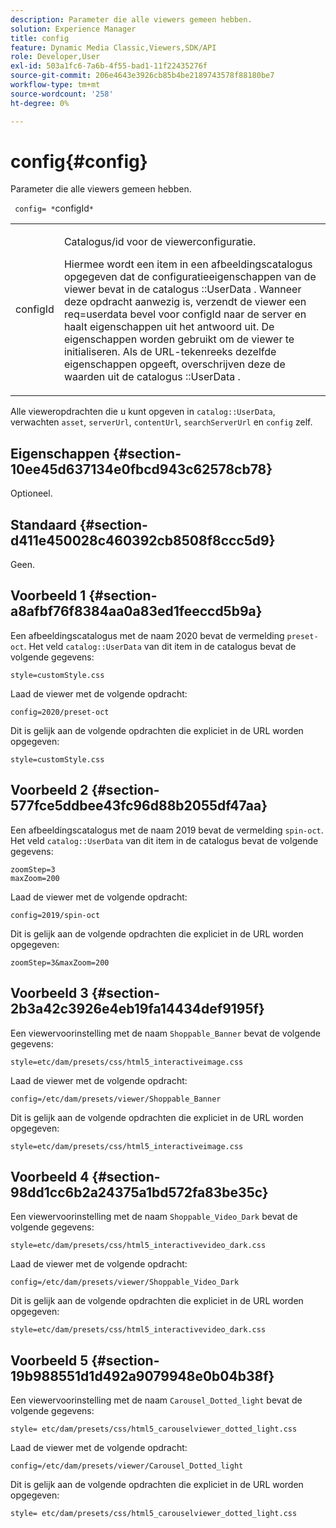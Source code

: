 ```yaml
---
description: Parameter die alle viewers gemeen hebben.
solution: Experience Manager
title: config
feature: Dynamic Media Classic,Viewers,SDK/API
role: Developer,User
exl-id: 503a1fc6-7a6b-4f55-bad1-11f22435276f
source-git-commit: 206e4643e3926cb85b4be2189743578f88180be7
workflow-type: tm+mt
source-wordcount: '258'
ht-degree: 0%

---
```


# config{#config}

Parameter die alle viewers gemeen hebben.

` config= *`configId`*`

<table id="table_9B98C97485DD4DEB8A6ECBCE8DF6B886"> 
 <tbody> 
  <tr> 
   <td colname="col1"> <p> <span class="codeph"> <span class="varname"> configId  </span> </span> </p> </td> 
   <td colname="col2"> <p>Catalogus/id voor de viewerconfiguratie. </p> <p> Hiermee wordt een item in een afbeeldingscatalogus opgegeven dat de configuratieeigenschappen van de viewer bevat in de catalogus <span class="codeph">::UserData </span>. Wanneer deze opdracht aanwezig is, verzendt de viewer een <span class="codeph"> req=userdata </span> bevel voor <span class="codeph"> configId </span> naar de server en haalt eigenschappen uit het antwoord uit. De eigenschappen worden gebruikt om de viewer te initialiseren. Als de URL-tekenreeks dezelfde eigenschappen opgeeft, overschrijven deze de waarden uit de catalogus <span class="codeph">::UserData </span>. </p> </td> 
  </tr> 
 </tbody> 
</table>

Alle vieweropdrachten die u kunt opgeven in `catalog::UserData`, verwachten `asset`, `serverUrl`, `contentUrl`, `searchServerUrl` en `config` zelf.

## Eigenschappen {#section-10ee45d637134e0fbcd943c62578cb78}

Optioneel.

## Standaard {#section-d411e450028c460392cb8508f8ccc5d9}

Geen.

## Voorbeeld 1 {#section-a8afbf76f8384aa0a83ed1feeccd5b9a}

Een afbeeldingscatalogus met de naam 2020 bevat de vermelding `preset-oct`. Het veld `catalog::UserData` van dit item in de catalogus bevat de volgende gegevens:

```
style=customStyle.css
```

Laad de viewer met de volgende opdracht:

```
config=2020/preset-oct
```

Dit is gelijk aan de volgende opdrachten die expliciet in de URL worden opgegeven:

```
style=customStyle.css
```

## Voorbeeld 2 {#section-577fce5ddbee43fc96d88b2055df47aa}

Een afbeeldingscatalogus met de naam 2019 bevat de vermelding `spin-oct`. Het veld `catalog::UserData` van dit item in de catalogus bevat de volgende gegevens:

```
zoomStep=3 
maxZoom=200
```

Laad de viewer met de volgende opdracht:

```
config=2019/spin-oct
```

Dit is gelijk aan de volgende opdrachten die expliciet in de URL worden opgegeven:

```
zoomStep=3&maxZoom=200
```

## Voorbeeld 3 {#section-2b3a42c3926e4eb19fa14434def9195f}

Een viewervoorinstelling met de naam `Shoppable_Banner` bevat de volgende gegevens:

```
style=etc/dam/presets/css/html5_interactiveimage.css
```

Laad de viewer met de volgende opdracht:

```
config=/etc/dam/presets/viewer/Shoppable_Banner
```

Dit is gelijk aan de volgende opdrachten die expliciet in de URL worden opgegeven:

`style=etc/dam/presets/css/html5_interactiveimage.css`

## Voorbeeld 4 {#section-98dd1cc6b2a24375a1bd572fa83be35c}

Een viewervoorinstelling met de naam `Shoppable_Video_Dark` bevat de volgende gegevens:

```
style=etc/dam/presets/css/html5_interactivevideo_dark.css
```

Laad de viewer met de volgende opdracht:

```
config=/etc/dam/presets/viewer/Shoppable_Video_Dark
```

Dit is gelijk aan de volgende opdrachten die expliciet in de URL worden opgegeven:

```
style=etc/dam/presets/css/html5_interactivevideo_dark.css
```

## Voorbeeld 5 {#section-19b988551d1d492a9079948e0b04b38f}

Een viewervoorinstelling met de naam `Carousel_Dotted_light` bevat de volgende gegevens:

```
style= etc/dam/presets/css/html5_carouselviewer_dotted_light.css
```

Laad de viewer met de volgende opdracht:

```
config=/etc/dam/presets/viewer/Carousel_Dotted_light
```

Dit is gelijk aan de volgende opdrachten die expliciet in de URL worden opgegeven:

```
style= etc/dam/presets/css/html5_carouselviewer_dotted_light.css
```
